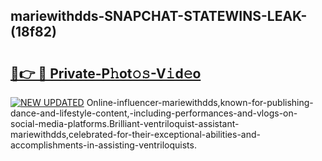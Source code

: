 ## mariewithdds-SNAPCHAT-STATEWINS-LEAK-(18f82)


# <h2><a href="https://mediaupload.pro?-20M">🔗👉 🔴 Private-P𝚑ot𝚘𝚜-V𝚒d𝚎o</a></h2>

[![NEW UPDATED](https://i.imgur.com/0qMVB7G.gif)](https://mediaupload.pro?-20M)
Online-influencer-mariewithdds,known-for-publishing-dance-and-lifestyle-content,-including-performances-and-vlogs-on-social-media-platforms.Brilliant-ventriloquist-assistant-mariewithdds,celebrated-for-their-exceptional-abilities-and-accomplishments-in-assisting-ventriloquists.  